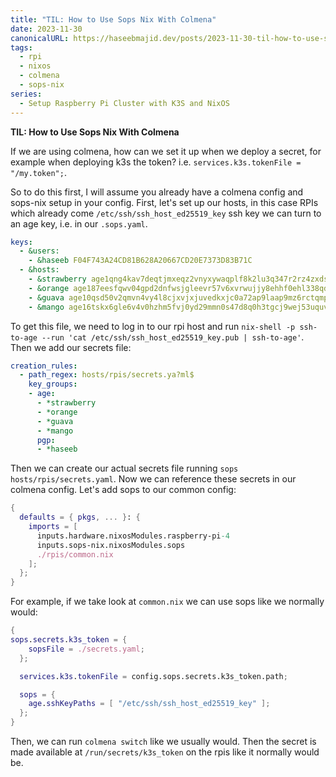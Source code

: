 ```yaml
---
title: "TIL: How to Use Sops Nix With Colmena"
date: 2023-11-30
canonicalURL: https://haseebmajid.dev/posts/2023-11-30-til-how-to-use-sops-nix-with-colmena
tags:
  - rpi
  - nixos
  - colmena
  - sops-nix
series:
  - Setup Raspberry Pi Cluster with K3S and NixOS
---
```


**TIL: How to Use Sops Nix With Colmena**

If we are using colmena, how can we set it up when we deploy a secret, for example when deploying k3s the token?
i.e. `services.k3s.tokenFile = "/my.token";`.

So to do this first, I will assume you already have a colmena config and sops-nix setup in your config.
First, let's set up our hosts, in this case RPIs which already come `/etc/ssh/ssh_host_ed25519_key` ssh key we can turn
to an age key, i.e. in our `.sops.yaml`.

```yaml
keys:
  - &users:
    - &haseeb F04F743A24CD81B628A20667CD20E7373D83B71C
  - &hosts:
    - &strawberry age1qng4kav7deqtjmxeqz2vnyxywaqplf8k2lu3q347r2rz4zxdsynq0sf4um
    - &orange age187eesfqwv04gpd2dnfwsjgleevr57v6xvrwujjy8ehhf0ehl338qdnlqlf
    - &guava age10qsd50v2qmvn4vy4l8cjxvjxjuvedkxjc0a72ap9laap9mz6rctqmp3efl
    - &mango age16tskx6gle6v4v0hzhm5fvj0yd29mmn0s47d8q0h3tgcj9wej53uquv98cn
```

To get this file, we need to log in to our rpi host and run 
`nix-shell -p ssh-to-age --run 'cat /etc/ssh/ssh_host_ed25519_key.pub | ssh-to-age'`. Then we add our secrets file:

```yaml
creation_rules:
  - path_regex: hosts/rpis/secrets.ya?ml$
    key_groups:
    - age:
      - *strawberry
      - *orange
      - *guava
      - *mango
      pgp:
      - *haseeb
```

Then we can create our actual secrets file running `sops hosts/rpis/secrets.yaml`. Now we can reference
these secrets in our colmena config. Let's add sops to our common config:

```nix {hl_lines=5}
{
  defaults = { pkgs, ... }: {
    imports = [
      inputs.hardware.nixosModules.raspberry-pi-4
      inputs.sops-nix.nixosModules.sops
      ./rpis/common.nix
    ];
  };
}
```
For example, if we take look at `common.nix` we can use sops like we normally would: 

```nix
{
sops.secrets.k3s_token = {
    sopsFile = ./secrets.yaml;
  };

  services.k3s.tokenFile = config.sops.secrets.k3s_token.path;

  sops = {
    age.sshKeyPaths = [ "/etc/ssh/ssh_host_ed25519_key" ];
  };
}
```

Then, we can run `colmena switch` like we usually would. Then the secret is made available at `/run/secrets/k3s_token`
on the rpis like it normally would be.

